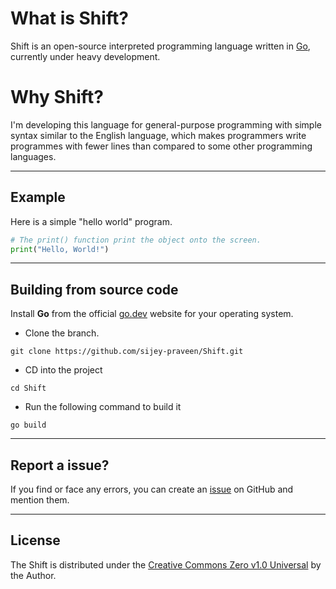 # What is Shift?

Shift is an open-source interpreted programming language written in [Go](https://go.dev/), currently under heavy development.

# Why Shift?

I'm developing this language for general-purpose programming with simple syntax similar to the English language, which makes programmers write programmes with fewer lines than compared to some other programming languages.

---

## Example

Here is a simple "hello world" program.

```py
# The print() function print the object onto the screen.
print("Hello, World!")
```

---

## Building from source code

Install **Go** from the official [go.dev](https://go.dev/) website for your operating system.

- Clone the branch.
```
git clone https://github.com/sijey-praveen/Shift.git
```

- CD into the project
```
cd Shift
```

- Run the following command to build it
```
go build
```

---

## Report a issue?

If you find or face any errors, you can create an [issue](https://github.com/sijey-praveen/Shift/issues) on GitHub and mention them.

---

## License

<!-- *Copyright (c) 2020 - present, Sijey. All rights reserved.* -->

The Shift is distributed under the [Creative Commons Zero v1.0 Universal](https://creativecommons.org/) by the Author.
